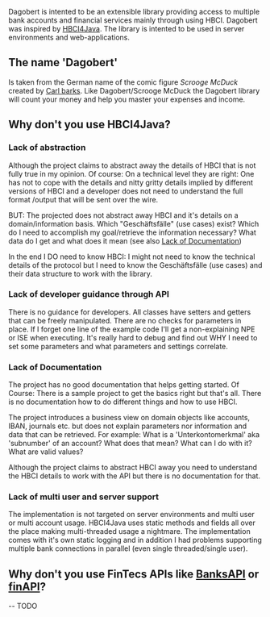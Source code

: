 Dagobert is intented to be an extensible library providing access to multiple bank accounts and financial services mainly through using HBCI. Dagobert was inspired by [HBCI4Java](https://github.com/hbci4j/hbci4java/). The library is intented to be used in server environments and web-applications.

## The name 'Dagobert'
Is taken from the German name of the comic figure *Scrooge McDuck* created by [Carl barks](https://de.wikipedia.org/wiki/Carl_Barks). Like Dagobert/Scrooge McDuck the Dagobert library will count your money and help you master your expenses and income.
 
## Why don't you use HBCI4Java?
 
### Lack of abstraction
Although the project claims to abstract away the details of HBCI that is not fully true in my opinion.
Of course: On a technical level they are right: One has not to cope with the details and nitty gritty details implied by
different versions of HBCI and a developer does not need to understand the full format /output that will be sent over the wire.

BUT: The projected does not abstract away HBCI and it's details on a domain/information basis.
Which "Geschäftsfälle" (use cases) exist? Which do I need to accomplish my goal/retrieve the information necessary?
What data do I get and what does it mean (see also [Lack of Documentation](#lack-of-documentation))

In the end I DO need to know HBCI: I might not need to know the technical details of the protocol but I need to know the Geschäftsfälle (use cases) and their data structure to work with the library.


### Lack of developer guidance through API
There is no guidance for developers. 
All classes have setters and getters that can be freely manipulated.
There are no checks for parameters in place.
If I forget one line of the example code I'll get a non-explaining NPE or ISE when executing.
It's really hard to debug and find out WHY I need to set some parameters and what parameters and settings correlate.
  
 
### Lack of Documentation
The project has no good documentation that helps getting started. 
Of Course: There is a sample project to get the basics right but that's all.
There is no documentation how to do different things and how to use HBCI.

The project introduces a business view on domain objects like accounts, IBAN, journals  etc. but does not explain parameters nor information and data that can be retrieved.
For example: What is a 'Unterkontomerkmal' aka 'subnumber' of an account? What does that mean? What can I do with it? What are valid values?
 
Although the project claims to abstract HBCI away you need to understand the HBCI details to work with the API but there is no documentation for that.


### Lack of multi user and server support
The implementation is not targeted on server environments and multi user or multi account usage.
HBCI4Java uses static methods and fields all over the place making multi-threaded usage a nightmare.
The implementation comes with it's own static logging and in addition I had problems supporting multiple bank connections in parallel (even single threaded/single user).
 
 
 ## Why don't you use FinTecs APIs like [BanksAPI](https://banksapi.de/) or [finAPI](https://www.finapi.io/)?
 -- TODO
